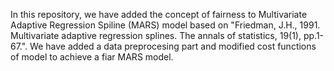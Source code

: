 In this repository, we have added the concept of fairness to Multivariate Adaptive Regression Spiline (MARS) model based on "Friedman, J.H., 1991. Multivariate adaptive regression splines. The annals of statistics, 19(1), pp.1-67.".
We have added a data preprocesing part and modified cost functions of model to achieve a fiar MARS model.

